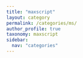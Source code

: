 ```yaml
---
title: "maxscript"
layout: category
permalink: /categories/ms/
author_profile: true
taxonomy: maxscript
sidebar:
  nav: "categories"
---
```

